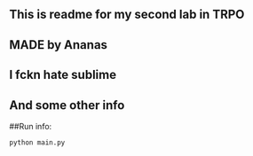 ## This is readme for my second lab in TRPO

## MADE by Ananas

## I fckn hate sublime

## And some other info

##Run info:

`python main.py`
